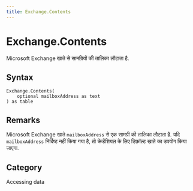 ```yaml
---
title: Exchange.Contents
---
```


# Exchange.Contents


Microsoft Exchange खाते से सामग्रियों की तालिका लौटाता है.


## Syntax

```powerquery
Exchange.Contents(
    optional mailboxAddress as text
) as table
```


## Remarks

Microsoft Exchange खाते <code>mailboxAddress</code> से एक सामग्री की तालिका लौटाता है. यदि <code>mailboxAddress</code> निर्दिष्ट नहीं किया गया है, तो क्रेडेंशियल के लिए डिफ़ॉल्ट खाते का उपयोग किया जाएगा.



## Category
Accessing data
